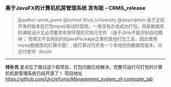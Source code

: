 ### 基于JavaFX的计算机机房管理系统 发布版 - CRMS_release
> @author uncle_yumo
> @school Wuxi_University
> @description
> 由于之前开发的版本在打包mysql驱动时受阻，一直没有办法成功打包，但是数据库的课程设计又必须要求有带环境的可执行文件
> （由于Jlink不能识别自动模块； 而我又不会用别的如javaPackage之类的其他打包工具，因此使用mysql数据库的打算作罢）;
> 故打算讨巧开发一个本地的伪数据库版本，以应付老师（bushi
>
---
**待补充**
差点忘了做过这个假项目，打包问题已经解决，完整可运行可打包的计算机机房管理系统已经开源了！
项目地址 <https://github.com/UncleYumo/Management_system_of-computer_lab>
